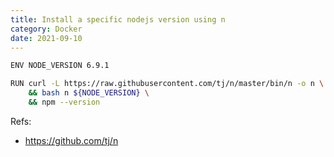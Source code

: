 ```yaml
---
title: Install a specific nodejs version using n
category: Docker
date: 2021-09-10
---
```


```sh
ENV NODE_VERSION 6.9.1

RUN curl -L https://raw.githubusercontent.com/tj/n/master/bin/n -o n \
    && bash n ${NODE_VERSION} \
    && npm --version
```

Refs:

- https://github.com/tj/n
